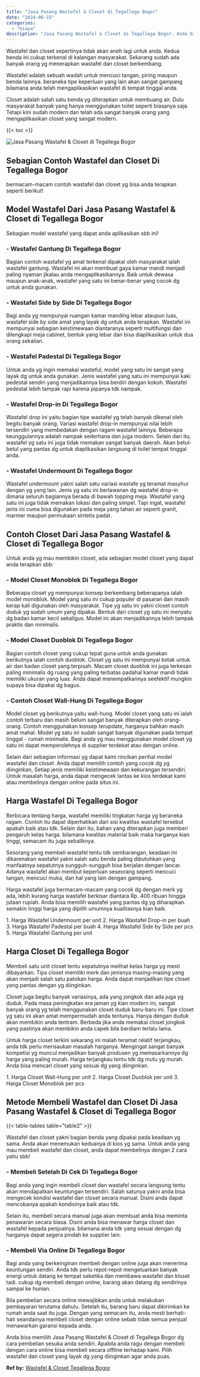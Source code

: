 ```yaml
---
title: "Jasa Pasang Wastafel & Closet di Tegallega Bogor"
date: "2024-06-15"
categories: 
  - "biaya"
description: "Jasa Pasang Wastafel & Closet di Tegallega Bogor. Anda bisa memilih Jasa Pasang Wastafel & Closet di Tegallega Bogor dg cara pembelian sesuka anda sendiri. A..."
---
```


Wastafel dan closet sepertinya tidak akan aneh lagi untuk anda. Kedua benda ini cukup terkenal di kalangan masyarakat. Sekarang sudah ada banyak orang yg menerapkan wastafel dan closet berkembang.

Wastafel adalah sebuah wadah untuk mencuci tangan, piring maupun benda lainnya. beraneka tipe keperluan yang lain akan sangat gampang bilamana anda telah mengaplikasikan wastafel di tempat tinggal anda.

Closet adalah salah satu benda yg diterapkan untuk membuang air. Dulu masyarakat banyak yang hanya menggunakan toilet seperti biasanya saja. Tetapi kini sudah modern dan telah ada sangat banyak orang yang mengaplikasikan closet yang sangat modern.

{{< toc >}}

![Jasa Pasang Wastafel & Closet di Tegallega Bogor](/images/wastafel-closet-murah43.png)

## Sebagian Contoh Wastafel dan Closet Di Tegallega Bogor

bermacam-macam contoh wastafel dan closet yg bisa anda terapkan seperti berikut!

## Model Wastafel Dari Jasa Pasang Wastafel & Closet di Tegallega Bogor

Sebagian model wastafel yang dapat anda aplikasikan sbb ini!

### \- Wastafel Gantung Di Tegallega Bogor

Bagian contoh wastafel yg amat terkenal dipakai oleh masyarakat ialah wastafel gantung. Wastafel ini akan membuat gaya kamar mandi menjadi paling nyaman jikalau anda mengaplikasikannya. Baik untuk dewasa maupun anak-anak, wastafel yang satu ini benar-benar yang cocok dg untuk anda gunakan.

### \- Wastafel Side by Side Di Tegallega Bogor

Bagi anda yg mempunyai ruangan kamar manding lebar ataupun luas, wastafel side by side amat yang layak dg untuk anda terapkan. Wastafel ini mempunyai sebagian keistimewaan diantaranya seperti multifungsi dan dilengkapi meja cabinet, bentuk yang lebar dan bisa diaplikasikan untuk dua orang sekalian.

### \- Wastafel Padestal Di Tegallega Bogor

Untuk anda yg ingin memakai wasteful, model yang satu ini sangat yang layak dg untuk anda gunakan. Jenis wastafel yang satu ini mempunyai kaki pedestal sendiri yang menjadikannya bisa berdiri dengan kokoh. Wastafel pedestal lebih tampak rapi karena pipanya tdk nampak.

### \- Wastafel Drop-in Di Tegallega Bogor

Wastafel drop ini yaitu bagian tipe wastafel yg telah banyak dikenal oleh begitu banyak orang. Variasi wastafel drop-in mempunyai nilai lebih tersendiri yang membedakan dengan ragam wastafel lainnya. Beberapa keunggulannya adalah nampak sederhana dan juga modern. Selain dari itu, wastafel yg satu ini juga tidak memakan sangat banyak daerah. Akan betul-betul yang pantas dg untuk diaplikasikan langsung di toilet tempat tinggal anda.

### \- Wastafel Undermount Di Tegallega Bogor

Wastafel undermount yakni salah satu variasi wastafe yg teramat masyhur dengan yg yang lain. Jenis yg satu ini berlawanan dg wastafel drop-in dimana seluruh bagiannya berada di bawah topping meja. Wastafel yang satu ini juga tidak memakan lokasi dan paling simpel. Tapi ingat, wastafel jenis ini cuma bisa digunakan pada meja yang tahan air seperti granit, marmer maupun permukaan sintetis padat.

## Contoh Closet Dari Jasa Pasang Wastafel & Closet di Tegallega Bogor

Untuk anda yg mau membikin closet, ada sebagian model closet yang dapat anda terapkan sbb:

### \- Model Closet Monoblok Di Tegallega Bogor

Beberapa closet yg mempunyai konsep berkembang beberapanya ialah model monoblok. Model yang satu ini cukup populer di pasaran dan masih kerap kali digunakan oleh masyarakat. Tipe yg satu ini yakni closet contoh duduk yg sudah umum yang dipakai. Bentuk dari closet yg satu ini menyatu dg badan kamar kecil sekaligus. Model ini akan menjadikannya lebih tampak praktis dan minimalis.

### \- Model Closet Duoblok Di Tegallega Bogor

Bagian contoh closet yang cukup tepat guna untuk anda gunakan berikutnya ialah contoh duoblok. Closet yg satu ini mempunyai kotak untuk air dan badan closet yang terpisah. Macam closet duoblok ini juga terkesan paling minimalis dg ruang yang paling terbatas padahal kamar mandi tidak memiliki ukuran yang luas. Anda dapat menempatkannya seefektif mungkin supaya bisa dipakai dg bagus.

### \- Contoh Closet Wall-Hung Di Tegallega Bogor

Model closet yg berikutnya yaitu wall-hung. Model closet yang satu ini ialah contoh terbaru dan masih belum sangat banyak diterapkan oleh orang-orang. Contoh menggunakan konsep terupdate, harganya bahkan masih amat mahal. Model yg satu ini sudah sangat banyak digunakan pada tempat tinggal - rumah minimalis. Bagi anda yg mau menggunakan model closet yg satu ini dapat memperolehnya di supplier terdekat atau dengan online.

Selain dari sebagian informasi yg dapat kami rincikan perihal model wastafel dan closet. Anda dapat memilih contoh yang cocok dg yg diinginkan, Setiap jenis memiliki keistimewaan dan kekurangan tersendiri. Untuk masalah harga, anda dapat mengecek lantas ke kios terdekat kami atau membelinya dengan online pada situs ini.

## Harga Wastafel Di Tegallega Bogor

Berbicara tentang harga, wastafel memiliki tingkatan harga yg beraneka ragam. Contoh itu dapat diperhatikan dari sisi kwalitas wastafel tersebut apakah baik atau tdk. Selain dari itu, bahan yang diterapkan juga memberi pengaruh kelas harga. bilamana kwalitas material baik maka harganya kian tinggi, semacam itu juga sebaliknya.

Sesorang yang membeli wastafel tentu tdk sembarangan, keadaan ini dikarenakan wastafel yakni salah satu benda paling dibutuhkan yang manfaatnya sepatutnya sungguh-sungguh bisa berjalan dengan lancar. Adanya wastafel akan membut keperluan seseorang seperti mencuci tangan, mencuci muka, dan hal yang lain dengan gampang.

Harga wastafel juga bermacam-macam yang cocok dg dengan merk yg ada, lebih kurang harga wastafel berkisar diantara Rp. 400 ribuan hingga jutaan rupiah. Anda bisa memilih wastafel yang pantas dg yg diharapkan. semakin tinggi harga yang dipilih umumnya kualitasnya kian baik.

1\. Harga Wastafel Undermount per unit 2. Harga Wastafel Drop-in per buah 3. Harga Wastafel Padestal per buah 4. Harga Wastafel Side by Side per pcs 5. Harga Wastafel Gantung per unit

## Harga Closet Di Tegallega Bogor

Membeli satu unit closet tentu sepatutnya melihat kelas harga yg mesti dibayarkan. Tips closet memiliki merk dan jenisnya masing-masing yang akan menjadi salah satu patokan harga. Anda dapat menjadikan tipe closet yang pantas dengan yg diinginkan.

Closet juga begitu banyak variasinya, ada yang jongkok dan ada juga yg duduk. Pada masa peningkatan era jaman yg kian modern ini, sangat banyak orang yg telah menggunakan closet duduk baru-baru ini. Tipe closet yg satu ini akan amat mempermudah anda tentunya. Hanya dengan duduk akan membikin anda tentram. Berbeda jika anda memakai closet jongkok yang pastinya akan membikin anda capek bila berdiam terlalu lama.

Untuk harga closet terkini sekarang ini malah teramat relatif terjangkau, anda tdk perlu merisaukan masalah harganya. Mengingat sangat banyak kompetisi yg muncul menjadikan banyak produsen yg memasarkannya dg harga yang paling murah. Harga terjangkau tentu tdk dg mutu yg murah. Anda bisa mencari closet yang sesuai dg yang diinginkan.

1\. Harga Closet Wall-Hung per unit 2. Harga Closet Duoblok per unit 3. Harga Closet Monoblok per pcs

## Metode Membeli Wastafel dan Closet Di Jasa Pasang Wastafel & Closet di Tegallega Bogor

{{< table-tables table="table2" >}}

Wastafel dan closet yakni bagian benda yang dipakai pada keadaan yg sama. Anda akan menemukan keduanya di kios yg sama. Untuk anda yang mau membeli wastafel dan closet, anda dapat membelinya dengan 2 cara yaitu sbb!

### \- Membeli Setelah Di Cek Di Tegallega Bogor

Bagi anda yang ingin membeli closet dan wastafel secara langsung tentu akan mendapatkan keuntungan tersendiri. Salah satunya yakni anda bisa mengecek kondisi wastafel dan closet secara manual. Disini anda dapat mencobanya apakah kondisinya baik atau tdk.

Selain itu, membeli secara manual juga akan membuat anda bisa meminta penawaran secara biasa. Disini anda bisa menawar harga closet dan wastafel kepada penjualnya. bilamana anda tdk yang sesuai dengan dg harganya dapat segera pindah ke supplier lain.

### \- Membeli Via Online Di Tegallega Bogor

Bagi anda yang berkeinginan membeli dengan online juga akan menerima keuntungan sendiri. Anda tdk perlu repot-repot mengeluarkan banyak energi untuk datang ke tempat seketika dan membawa wastafel dan kloset tadi. cukup dg membeli dengan online, barang akan datang dg sendirinya sampai ke hunian.

Bila pembelian secara online mewajibkan anda untuk melakukan pembayaran terutama dahulu. Setelah itu, barang baru dapat dikirimkan ke rumah anda saat itu juga. Dengan yang semacam itu, anda mesti berhati-hati seandainya membeli closet dengan online sebab tidak semua penjual menawarkan garansi kepada anda.

Anda bisa memilih Jasa Pasang Wastafel & Closet di Tegallega Bogor dg cara pembelian sesuka anda sendiri. Apabila anda ragu dengan membeli dengan cara online bisa membeli secara offline terhadap kami. Pilih wastafel dan closet yang layak dg yang diinginkan agar anda puas.

**Ref by:** [Wastafel & Closet Tegallega Bogor](https://id.wikipedia.org/wiki/Wastafel)
